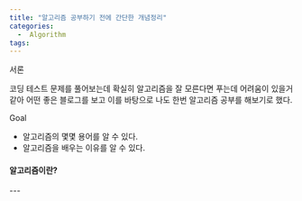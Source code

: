 ```yaml
---
title: "알고리즘 공부하기 전에 간단한 개념정리"
categories:
  -  Algorithm
tags:
---
```

서론

코딩 테스트 문제를 풀어보는데 확실히 알고리즘을 잘 모른다면 푸는데 어려움이 있을거같아 어떤 좋은 블로그를 보고 이를 바탕으로 나도 한번 알고리즘 공부를 해보기로 했다.

Goal
* 알고리즘의 몇몇 용어를 알 수 있다.
* 알고리즘을 배우는 이유를 알 수 있다.

<h4>알고리즘이란?</h4>
---


